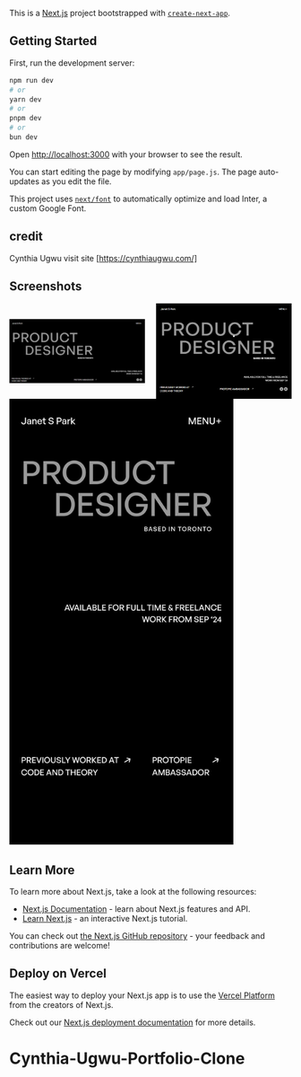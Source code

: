 This is a [Next.js](https://nextjs.org/) project bootstrapped with [`create-next-app`](https://github.com/vercel/next.js/tree/canary/packages/create-next-app).

## Getting Started

First, run the development server:

```bash
npm run dev
# or
yarn dev
# or
pnpm dev
# or
bun dev
```

Open [http://localhost:3000](http://localhost:3000) with your browser to see the result.

You can start editing the page by modifying `app/page.js`. The page auto-updates as you edit the file.

This project uses [`next/font`](https://nextjs.org/docs/basic-features/font-optimization) to automatically optimize and load Inter, a custom Google Font.

## credit

Cynthia Ugwu
visit site [https://cynthiaugwu.com/]

## Screenshots

<div style="display: flex; justify-content: space-between; align-items: center; gap: 10px;">
  <img src="https://github.com/dinesh-saini814/Cynthia-Ugwu-Portfolio-Clone/blob/main/public/screenshorts/Screenshot.png?raw=true" alt="screenshot" width="48%"/>
  <img src="https://github.com/dinesh-saini814/Cynthia-Ugwu-Portfolio-Clone/blob/main/public/screenshorts/Screenshot_desktop.png?raw=true" alt="screenshot_desktop" width="48%"/>
</div>
<img src="https://github.com/dinesh-saini814/Cynthia-Ugwu-Portfolio-Clone/blob/main/public/screenshorts/Screenshot_mobile.jpg?raw=true" alt="screenshots_mobile" width="400"/>

## Learn More

To learn more about Next.js, take a look at the following resources:

- [Next.js Documentation](https://nextjs.org/docs) - learn about Next.js features and API.
- [Learn Next.js](https://nextjs.org/learn) - an interactive Next.js tutorial.

You can check out [the Next.js GitHub repository](https://github.com/vercel/next.js/) - your feedback and contributions are welcome!

## Deploy on Vercel

The easiest way to deploy your Next.js app is to use the [Vercel Platform](https://vercel.com/new?utm_medium=default-template&filter=next.js&utm_source=create-next-app&utm_campaign=create-next-app-readme) from the creators of Next.js.

Check out our [Next.js deployment documentation](https://nextjs.org/docs/deployment) for more details.

# Cynthia-Ugwu-Portfolio-Clone

